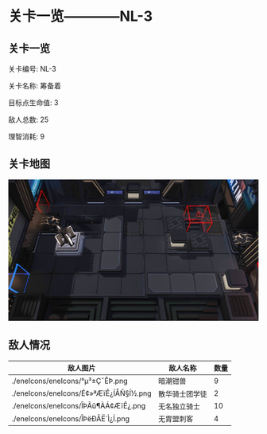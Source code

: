 # 关卡一览————NL-3


## 关卡一览

关卡编号: NL-3

关卡名称: 筹备着

目标点生命值: 3

敌人总数: 25

理智消耗: 9


## 关卡地图
![NL-3](./oprMap/NL-3.png)

## 敌人情况

| 敌人图片 | 敌人名称 | 数量  |
|---------|-----|-----|
| ./eneIcons/eneIcons/°µ³±Ç¯ÊÞ.png| 暗潮钳兽  |   9  |
| ./eneIcons/eneIcons/É¢»ªÆïÊ¿ÍÅÑ§Í½.png| 散华骑士团学徒  |   2  |
| ./eneIcons/eneIcons/ÎÞÃû¶ÀÁ¢ÆïÊ¿.png| 无名独立骑士  |   10  |
| ./eneIcons/eneIcons/ÎÞëÐÃË´Ì¿Í.png| 无胄盟刺客  |   4  |
